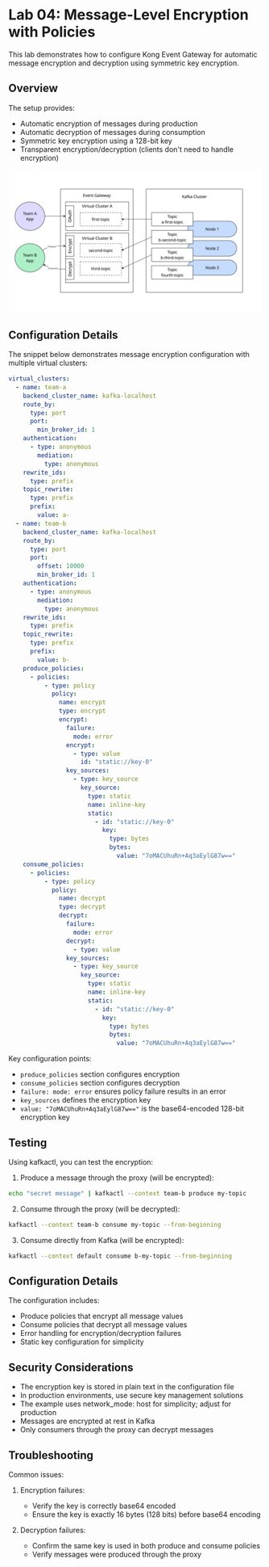 # Lab 04: Message-Level Encryption with Policies

This lab demonstrates how to configure Kong Event Gateway for automatic message encryption and decryption using symmetric key encryption.

## Overview

The setup provides:

- Automatic encryption of messages during production
- Automatic decryption of messages during consumption
- Symmetric key encryption using a 128-bit key
- Transparent encryption/decryption (clients don't need to handle encryption)

![encryption](images/encryption-policies.jpg)

## Configuration Details

The snippet below demonstrates message encryption configuration with multiple virtual clusters:

```yaml
virtual_clusters:
  - name: team-a
    backend_cluster_name: kafka-localhost
    route_by:
      type: port
      port:
        min_broker_id: 1
    authentication:
      - type: anonymous
        mediation:
          type: anonymous
    rewrite_ids:
      type: prefix
    topic_rewrite:
      type: prefix
      prefix:
        value: a-
  - name: team-b
    backend_cluster_name: kafka-localhost
    route_by:
      type: port
      port:
        offset: 10000
        min_broker_id: 1
    authentication:
      - type: anonymous
        mediation:
          type: anonymous
    rewrite_ids:
      type: prefix
    topic_rewrite:
      type: prefix
      prefix:
        value: b-
    produce_policies:
      - policies:
          - type: policy
            policy:
              name: encrypt
              type: encrypt
              encrypt:
                failure:
                  mode: error
                encrypt:
                  - type: value
                    id: "static://key-0"
                key_sources:
                  - type: key_source
                    key_source:
                      type: static
                      name: inline-key
                      static:
                        - id: "static://key-0"
                          key:
                            type: bytes
                            bytes:
                              value: "7oMACUhuRn+Aq3aEylG87w=="
    consume_policies:
      - policies:
          - type: policy
            policy:
              name: decrypt
              type: decrypt
              decrypt:
                failure:
                  mode: error
                decrypt:
                  - type: value
                key_sources:
                  - type: key_source
                    key_source:
                      type: static
                      name: inline-key
                      static:
                        - id: "static://key-0"
                          key:
                            type: bytes
                            bytes:
                              value: "7oMACUhuRn+Aq3aEylG87w=="
```

Key configuration points:

- `produce_policies` section configures encryption
- `consume_policies` section configures decryption
- `failure: mode: error` ensures policy failure results in an error
- `key_sources` defines the encryption key
- `value: "7oMACUhuRn+Aq3aEylG87w=="` is the base64-encoded 128-bit encryption key

## Testing

Using kafkactl, you can test the encryption:

1. Produce a message through the proxy (will be encrypted):

```bash
echo "secret message" | kafkactl --context team-b produce my-topic
```

2. Consume through the proxy (will be decrypted):

```bash
kafkactl --context team-b consume my-topic --from-beginning
```

3. Consume directly from Kafka (will be encrypted):

```bash
kafkactl --context default consume b-my-topic --from-beginning
```

## Configuration Details

The configuration includes:

- Produce policies that encrypt all message values
- Consume policies that decrypt all message values
- Error handling for encryption/decryption failures
- Static key configuration for simplicity

## Security Considerations

- The encryption key is stored in plain text in the configuration file
- In production environments, use secure key management solutions
- The example uses network_mode: host for simplicity; adjust for production
- Messages are encrypted at rest in Kafka
- Only consumers through the proxy can decrypt messages

## Troubleshooting

Common issues:

1. Encryption failures:

   - Verify the key is correctly base64 encoded
   - Ensure the key is exactly 16 bytes (128 bits) before base64 encoding

2. Decryption failures:
   - Confirm the same key is used in both produce and consume policies
   - Verify messages were produced through the proxy
